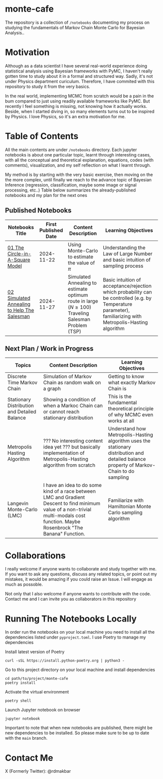 # monte-cafe

The repository is a collection of `/notebooks` documenting my process on studying the fundamentals of Markov Chain Monte Carlo for Bayesian Analysis..

# Motivation

Although as a data scientist I have several real-world experience doing statistical analysis using Bayesian frameworks with PyMC, I haven't really gotten time to study about it in a formal and structured way. Sadly, it's not under Physics department curiculum. Therefore, I have commited with this repository to study it from the very basics.

In the real world, implementing MCMC from scratch would be a pain in the bum compared to just using readily available frameworks like PyMC. But recently I feel something is missing, not knowing how it actually works. Beside, when I started diving in, so many elements turns out to be inspired by Physics. I love Physics, so it's an extra motivation for me.

# Table of Contents

All the main contents are under `/notebooks` directory. Each jupyter notebooks is about one particular topic, learnt through interesting cases, with all the conceptual and theoretical explanation, equations, codes (with comments), visualization, and my self reflection on what I learnt through. 

My method is by starting with the very basic exercise, then moving on the the more complex, until finally we reach to the advance topic of Bayesian Inference (regression, classification, maybe some image or signal processing, etc..) Table below summarizes the already-published notebooks and my plan for the next ones

## Published Notebooks
| Notebooks Title | First Published Date | Content  Description | Learning Objectives |
|-----------------|-----------------|-------------|----------|
| [01 The Circle-in-A-Square Model](https://github.com/ridhoma/monte-cafe/blob/main/notebooks/01%20The%20Circle-in-A-Square%20Model.ipynb) |2024-11-22    | Using Monte-Carlo to estimate the value of $\pi$         | Understanding the Law of Large Number and basic intuition of sampling process      |
| [02 Simulated Annealing to Help The Salesman](https://github.com/ridhoma/monte-cafe/blob/main/notebooks/02%20Simulated%20Annealing%20to%20Help%20The%20Salesman.ipynb) |2024-11-27    | Simulated Annealing to estimate optimum route in large ($N \ge 100$) Traveling Salesman Problem (TSP)        | Basic intuition of acceptance/rejection which probability can be controlled (e.g. by Temperature parameter), familiarizing with Metropolis-Hasting algorithm    |

## Next Plan / Work in Progress
| Topics | Content Description | Learning Objectives |
|--------|-------------|---------------------|
| Discrete Time Markov Chain    | Simulation of Markov Chain as random walk on a graph | Getting to know what exactly Markov Chain is   |
| Stationary Distribution and Detailed Balance    | Showing a condition of when a Markoc Chain can or cannot reach stationary distribution | This is the fundamental theoretical principle of why MCMC even works at all |
| Metropolis Hasting Algorithm    | ??? No interesting content idea yet ??? but basically implementation of Metropolis-Hasting algorithm from scratch    | Understand how Metropolis-Hasting algorithm uses the stationary distribution and detailed balance property of Markov-Chain to do sampling |
| Langevin Monte-Carlo (LMC)    | I have an idea to do some kind of a race between LMC and Gradient Descent to find minimum value of a non-trivial multi-modals cost function. Maybe Rosenbrock "The Banana" Function.         | Familiarize with Hamiltonian Monte Carlo sampling algorithm                 |



# Collaborations

I really welcome if anyone wants to collaborate and study together with me. If you want to ask any questions, discuss any related topics, or point out my mistakes, it would be amazing if you could raise an Issue. I will engage as much as possoble. 

Not only that I also welcome if anyone wants to contribute with the code. Contact me and I can invite you as collaborators in this repository


# Running The Notebooks Locally

In order run the notebooks on your local machine you need to install all the dependencies listed under `pyproject.toml`. I use Poetry to manage my dependencies

Install latest version of Poetry
```
curl -sSL https://install.python-poetry.org | python3 -
```

Go to this project directory on your local machine and install dependencies
```
cd path/to/project/monte-cafe
poetry install
```

Activate the virtual environment
```
poetry shell
```

Launch Jupyter notebook on browser
```
jupyter notebook
```

Important to note that when new notebooks are published, there might be new dependencies to be installed. So please make sure to be up to date with the `main` branch.


# Contact Me

X (Formerly Twitter): @rdmakbar
